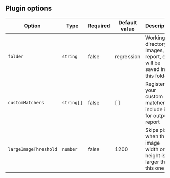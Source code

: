 ## Plugin options

| Option                |Type      | Required | Default value  | Description                                                           |
| --------------------- |----------|----------|----------------|-----------------------------------------------------------------------|
| `folder`              |`string`  |false     | regression     | Working directory. Images, report, etc will be saved into this folder |
| `customMatchers`      |`string[]`|false     | [ ]            | Register your custom matchers to include it for output report         |
| `largeImageThreshold` |`number`  |false     | 1200           | Skips pixels when the image width or height is larger than this one   |
